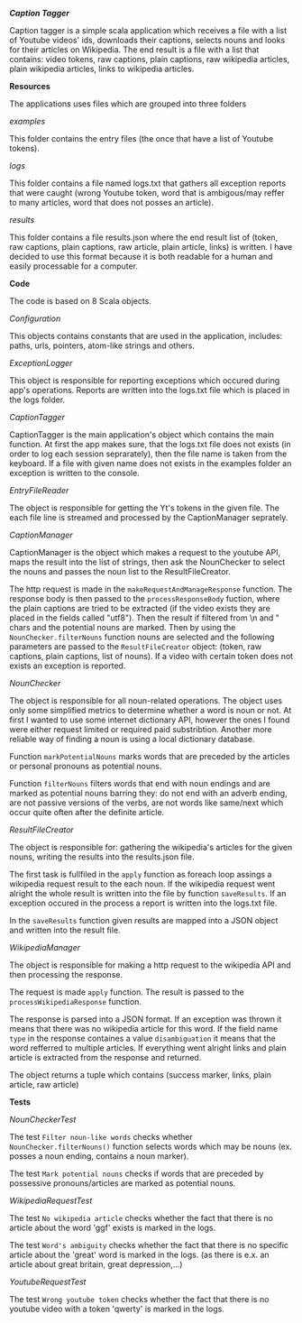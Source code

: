 ***Caption Tagger***

Caption tagger is a simple scala application which receives a file with a list of Youtube videos' ids, downloads their captions, selects nouns and looks for their articles on Wikipedia.
The end result is a file with a list that contains: video tokens, raw captions, plain captions, raw wikipedia articles, plain wikipedia articles, links to wikipedia articles.

**Resources**

The applications uses files which are grouped into three folders

*examples*

This folder contains the entry files (the once that have a list of Youtube tokens).

*logs*

This folder contains a file named logs.txt that gathers all exception reports that were caught (wrong Youtube token, word that is ambigous/may reffer to many articles, word that does not posses an article). 

*results*

This folder contains a file results.json where the end result list of (token, raw captions, plain captions, raw article, plain article, links) is written. I have decided to use this format because it is both readable for a human and easily processable for a computer.

**Code**
 
 The code is based on 8 Scala objects.
 
 *Configuration*
 
 This objects contains constants that are used in the application, includes: paths, urls, pointers, atom-like strings and others.
 
 *ExceptionLogger*
 
This object is responsible for reporting exceptions which occured during app's operations. Reports are written into the logs.txt file which is placed in the logs folder.
 
 *CaptionTagger*
 
CaptionTagger is the main application's object which contains the main function. At first the app makes sure, that the logs.txt file does not exists (in order to log each session seprarately), then the file name is taken from the keyboard. If a file with given name does not exists in the examples folder an exception is written to the console.
 
 *EntryFileReader*
 
 The object is responsible for getting the Yt's tokens in the given file. The each file line is streamed and processed by the CaptionManager seprately.
 
 *CaptionManager*
 
CaptionManager is the object which makes a request to the youtube API, maps the result into the list of strings, then ask the NounChecker to select the nouns and passes the noun list to the ResultFileCreator.

The http request is made in the `makeRequestAndManageResponse` function. The response body is then passed to the `processResponseBody` fuction, where the plain captions are tried to be extracted (if the video exists they are placed in the fields called "utf8"). Then the result if filtered from \n and " chars and the potential nouns are marked. Then by using the `NounChecker.filterNouns` function nouns are selected and the following parameters are passed to the `ResultFileCreator` object: (token, raw captions, plain captions, list of nouns). If a video with certain token does not exists an exception is reported.
 
 *NounChecker*
 
 The object is responsible for all noun-related operations. The object uses only some simplified metrics to determine whether a word is noun or not. At first I wanted to use some internet dictionary API, however the ones I found were either request limited or required paid substribtion. Another more reliable way of finding a noun is using a local dictionary database. 
 
 Function `markPotentialNouns` marks words that are preceded by the articles or personal pronouns as potential nouns.
 
 Function `filterNouns` filters words that end with noun endings and are marked as potential nouns barring they: do not end with an adverb ending, are not passive versions of the verbs, are not words like same/next which occur quite often after the definite article. 
 
 *ResultFileCreator*
 
 The object is responsible for: gathering the wikipedia's articles for the given nouns, writing the results into the results.json file.
 
 The first task is fullfiled in the `apply` function as foreach loop assings a wikipedia request result to the each noun. If the wikipedia request went alright the whole result is written into the file by function `saveResults`. If an exception occured in the process a report is written into the logs.txt file. 
 
 In the `saveResults` function given results are mapped into a JSON object and written into the result file.
 
 *WikipediaManager*
 
 The object is responsible for making a http request to the wikipedia API and then processing the response. 
 
 The request is made `apply` function. The result is passed to the `processWikipediaResponse` function.
 
 The response is parsed into a JSON format. If an exception was thrown it means that there was no wikipedia article for this word.
 If the field name `type` in the response containes a value `disambiguation` it means that the word refferred to multiple articles. 
 If everything went alright links and plain article is extracted from the response and returned.
 
 The object returns a tuple which contains (success marker, links, plain article, raw article)

**Tests**

*NounCheckerTest*

The test `Filter noun-like words` checks whether `NounChecker.filterNouns()` function selects words which may be nouns (ex. posses a noun ending, contains a noun marker).

The test `Mark potential nouns` checks if words that are preceded by possessive pronouns/articles are marked as potential nouns.

*WikipediaRequestTest*

The test `No wikipedia article` checks whether the fact that there is no article about the word 'ggf' exists is marked in the logs.

The test `Word's ambiguity` checks whether the fact that there is no specific article about the 'great' word is marked in the logs. (as there is e.x. an article about great britain, great depression,...)


*YoutubeRequestTest*

The test `Wrong youtube token` checks whether the fact that there is no youtube video with a token 'qwerty' is marked in the logs.
